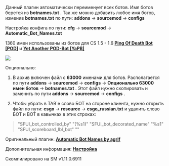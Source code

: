Данный плагин автоматически переименует всех ботов.
Имя ботов берется из __botnames.txt__ .
Так же можно добавить любое имя ботов, изменив __botnames.txt__ по пути: __addons__ -> __sourcemod__ -> __configs__

Настройка конфига по пути: __cfg__ -> __sourcemod__ -> __Automatic_Bot_Names.txt__

1360 имен использованы из ботов для CS 1.5 - 1.6 __[Ping Of Death Bot [POD]](http://podbotmm.bots-united.com/doc_v3/index.html)__ и __[Yet Another POD-Bot [YaPB]](https://yapb.jeefo.net/)__ 

![](https://hlmod.ru/attachments/1234-png.102973/)

Опционально:
1. В архив включен файл с __63000__ именами для ботов.
Располагается по пути __addons__ -> __sourcemod__ -> __configs__ -> __Опционально 63000 имен ботов__ -> __botnames.txt__ .
Этот файл нужно скопировать и заменить по пути __addons__ -> __sourcemod__ -> __configs__ .

2. Чтобы убрать в TAB`e слово БОТ на стороне клиента, нужно открыть файл по пути: __csgo__ -> __resource__ -> __csgo_russian.txt__ и удалить слово БОТ и BOT в кавычках в этих строках:

>"SFUI_bot_controlled_by" "(%s1)"
>"SFUI_bot_decorated_name" "%s1"
>"SFUI_scoreboard_lbl_bot" ""



Оригинальный плагин: __[Automatic Bot Names by agrif](https://forums.alliedmods.net/showthread.php?t=115486)__

Дополнительная информация: __[Настройка](http://gamma-level.com/teamfortress2/botnames)__  

Скомпилировано на SM v1.11.0.6911
